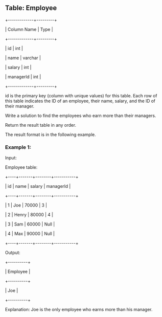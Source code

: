 ## Table: Employee

+-------------+---------+

| Column Name | Type    |

+-------------+---------+

| id          | int     |

| name        | varchar |

| salary      | int     |

| managerId   | int     |

+-------------+---------+

id is the primary key (column with unique values) for this table.
Each row of this table indicates the ID of an employee, their name, salary, and the ID of their manager.
 
Write a solution to find the employees who earn more than their managers.

Return the result table in any order.

The result format is in the following example.


### Example 1:

Input: 

Employee table:

+----+-------+--------+-----------+

| id | name  | salary | managerId |

+----+-------+--------+-----------+

| 1  | Joe   | 70000  | 3         |

| 2  | Henry | 80000  | 4         |

| 3  | Sam   | 60000  | Null      |

| 4  | Max   | 90000  | Null      |

+----+-------+--------+-----------+

Output: 

+----------+

| Employee |

+----------+

| Joe      |

+----------+

Explanation: Joe is the only employee who earns more than his manager.
